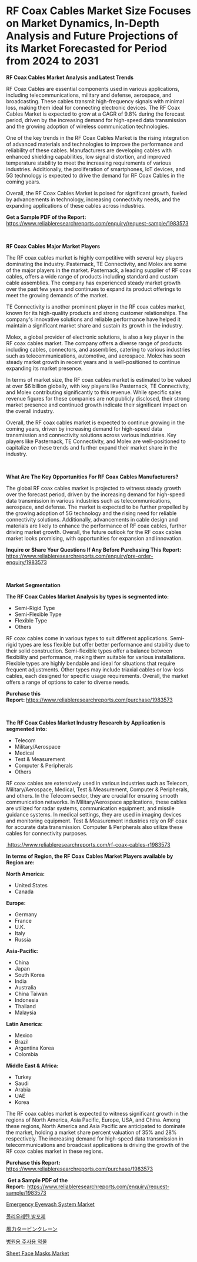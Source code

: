 <p><h1>RF Coax Cables Market Size Focuses on Market Dynamics, In-Depth Analysis and Future Projections of its Market Forecasted for Period from 2024 to 2031</h1></p><p><strong>RF Coax Cables Market Analysis and Latest Trends</strong></p>
<p><p>RF Coax Cables are essential components used in various applications, including telecommunications, military and defense, aerospace, and broadcasting. These cables transmit high-frequency signals with minimal loss, making them ideal for connecting electronic devices. The RF Coax Cables Market is expected to grow at a CAGR of 9.8% during the forecast period, driven by the increasing demand for high-speed data transmission and the growing adoption of wireless communication technologies.</p><p>One of the key trends in the RF Coax Cables Market is the rising integration of advanced materials and technologies to improve the performance and reliability of these cables. Manufacturers are developing cables with enhanced shielding capabilities, low signal distortion, and improved temperature stability to meet the increasing requirements of various industries. Additionally, the proliferation of smartphones, IoT devices, and 5G technology is expected to drive the demand for RF Coax Cables in the coming years.</p><p>Overall, the RF Coax Cables Market is poised for significant growth, fueled by advancements in technology, increasing connectivity needs, and the expanding applications of these cables across industries.</p></p>
<p><strong>Get a Sample PDF of the Report:&nbsp;</strong> <a href="https://www.reliableresearchreports.com/enquiry/request-sample/1983573">https://www.reliableresearchreports.com/enquiry/request-sample/1983573</a></p>
<p>&nbsp;</p>
<p><strong>RF Coax Cables Major Market Players</strong></p>
<p><p>The RF coax cables market is highly competitive with several key players dominating the industry. Pasternack, TE Connectivity, and Molex are some of the major players in the market. Pasternack, a leading supplier of RF coax cables, offers a wide range of products including standard and custom cable assemblies. The company has experienced steady market growth over the past few years and continues to expand its product offerings to meet the growing demands of the market.</p><p>TE Connectivity is another prominent player in the RF coax cables market, known for its high-quality products and strong customer relationships. The company's innovative solutions and reliable performance have helped it maintain a significant market share and sustain its growth in the industry.</p><p>Molex, a global provider of electronic solutions, is also a key player in the RF coax cables market. The company offers a diverse range of products including cables, connectors, and assemblies, catering to various industries such as telecommunications, automotive, and aerospace. Molex has seen steady market growth in recent years and is well-positioned to continue expanding its market presence.</p><p>In terms of market size, the RF coax cables market is estimated to be valued at over $6 billion globally, with key players like Pasternack, TE Connectivity, and Molex contributing significantly to this revenue. While specific sales revenue figures for these companies are not publicly disclosed, their strong market presence and continued growth indicate their significant impact on the overall industry.</p><p>Overall, the RF coax cables market is expected to continue growing in the coming years, driven by increasing demand for high-speed data transmission and connectivity solutions across various industries. Key players like Pasternack, TE Connectivity, and Molex are well-positioned to capitalize on these trends and further expand their market share in the industry.</p></p>
<p>&nbsp;</p>
<p><strong>What Are The Key Opportunities For RF Coax Cables Manufacturers?</strong></p>
<p><p>The global RF coax cables market is projected to witness steady growth over the forecast period, driven by the increasing demand for high-speed data transmission in various industries such as telecommunications, aerospace, and defense. The market is expected to be further propelled by the growing adoption of 5G technology and the rising need for reliable connectivity solutions. Additionally, advancements in cable design and materials are likely to enhance the performance of RF coax cables, further driving market growth. Overall, the future outlook for the RF coax cables market looks promising, with opportunities for expansion and innovation.</p></p>
<p><strong>Inquire or Share Your Questions If Any Before Purchasing This Report:</strong> <a href="https://www.reliableresearchreports.com/enquiry/pre-order-enquiry/1983573">https://www.reliableresearchreports.com/enquiry/pre-order-enquiry/1983573</a></p>
<p>&nbsp;</p>
<p><strong>Market Segmentation</strong></p>
<p><strong>The RF Coax Cables Market Analysis by types is segmented into:</strong></p>
<p><ul><li>Semi-Rigid Type</li><li>Semi-Flexible Type</li><li>Flexible Type</li><li>Others</li></ul></p>
<p><p>RF coax cables come in various types to suit different applications. Semi-rigid types are less flexible but offer better performance and stability due to their solid construction. Semi-flexible types offer a balance between flexibility and performance, making them suitable for various installations. Flexible types are highly bendable and ideal for situations that require frequent adjustments. Other types may include triaxial cables or low-loss cables, each designed for specific usage requirements. Overall, the market offers a range of options to cater to diverse needs.</p></p>
<p><strong>Purchase this Report:&nbsp;</strong><a href="https://www.reliableresearchreports.com/purchase/1983573">https://www.reliableresearchreports.com/purchase/1983573</a></p>
<p>&nbsp;</p>
<p><strong>The RF Coax Cables Market Industry Research by Application is segmented into:</strong></p>
<p><ul><li>Telecom</li><li>Military/Aerospace</li><li>Medical</li><li>Test & Measurement</li><li>Computer & Peripherals</li><li>Others</li></ul></p>
<p><p>RF coax cables are extensively used in various industries such as Telecom, Military/Aerospace, Medical, Test & Measurement, Computer & Peripherals, and others. In the Telecom sector, they are crucial for ensuring smooth communication networks. In Military/Aerospace applications, these cables are utilized for radar systems, communication equipment, and missile guidance systems. In medical settings, they are used in imaging devices and monitoring equipment. Test & Measurement industries rely on RF coax for accurate data transmission. Computer & Peripherals also utilize these cables for connectivity purposes.</p></p>
<p><a href="https://www.reliableresearchreports.com/rf-coax-cables-r1983573">&nbsp;https://www.reliableresearchreports.com/rf-coax-cables-r1983573</a></p>
<p><strong>In terms of Region, the RF Coax Cables Market Players available by Region are:</strong></p>
<p>
    <p> <strong> North America: </strong>
        <ul>
            <li>United States</li>
            <li>Canada</li>
        </ul>
        </p> 
    <p> <strong> Europe: </strong>
        <ul>
            <li>Germany</li>
            <li>France</li>
            <li>U.K.</li>
            <li>Italy</li>
            <li>Russia</li>
        </ul>
        </p> 
    <p> <strong> Asia-Pacific: </strong>
        <ul>
            <li>China</li>
            <li>Japan</li>
            <li>South Korea</li>
            <li>India</li>
            <li>Australia</li>
            <li>China Taiwan</li>
            <li>Indonesia</li>
            <li>Thailand</li>
            <li>Malaysia</li>
        </ul>
        </p> 
    <p> <strong> Latin America: </strong>
        <ul>
            <li>Mexico</li>
            <li>Brazil</li>
            <li>Argentina Korea</li>
            <li>Colombia</li>
        </ul>
        </p> 
    <p> <strong> Middle East & Africa: </strong>
        <ul>
            <li>Turkey</li>
            <li>Saudi</li>
            <li>Arabia</li>
            <li>UAE</li>
            <li>Korea</li>
        </ul>
    </p>
    </p>
<p><p>The RF coax cables market is expected to witness significant growth in the regions of North America, Asia Pacific, Europe, USA, and China. Among these regions, North America and Asia Pacific are anticipated to dominate the market, holding a market share percent valuation of 35% and 28% respectively. The increasing demand for high-speed data transmission in telecommunications and broadcast applications is driving the growth of the RF coax cables market in these regions.</p></p>
<p><strong>Purchase this Report: </strong><a href="https://www.reliableresearchreports.com/purchase/1983573">https://www.reliableresearchreports.com/purchase/1983573</a></p>
<p>&nbsp;<strong>Get a Sample PDF of the Report:&nbsp;&nbsp;</strong><a href="https://www.reliableresearchreports.com/enquiry/request-sample/1983573">https://www.reliableresearchreports.com/enquiry/request-sample/1983573</a></p>
<p><strong></strong></p>
<p><p><a href="https://github.com/khkjaxbn36/Market-Research-Report-List-1/blob/main/emergency-eyewash-system-market.md">Emergency Eyewash System Market</a></p><p><a href="https://github.com/EthaWolf/Market-Research-Report-List-1/blob/main/8926473155791.md">폴리우레탄 발포제</a></p><p><a href="https://github.com/LuzHills1972/Market-Research-Report-List-1/blob/main/6286311146849.md">風力タービンクレーン</a></p><p><a href="https://github.com/kvbohdfy111/Market-Research-Report-List-1/blob/main/6064746155792.md">병원용 주사용 약물</a></p><p><a href="https://github.com/sosoelmasry38/Market-Research-Report-List-1/blob/main/sheet-face-masks-market.md">Sheet Face Masks Market</a></p></p>